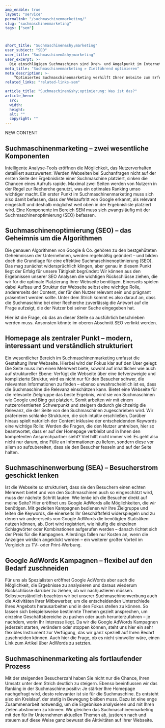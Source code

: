 ```yaml
---
amp_enable: true
layout: "service"
permalink: "/suchmaschinenmarketing/"
slug: "suchmaschinenmarketing"
tags: ["sem"]



short_title: "Suchmaschinen&shy;marketing"
user_subject: "SEO"
user_title: "Suchmaschinen&shy;marketing"
user_excerpt: >-
  Die einschlägigen Suchmaschinen sind Dreh- und Angelpunkt im Internet – allen voran Google, mit einem aktuellen Marktanteil (November 2018) von mehr als 94,9 Prozent dominiert der Anbieter den Markt. So ist es nur sinnvoll, sich mit der Arbeitsweise der Suchmaschine auseinanderzusetzen: Nur das Online-Angebot, das auch gefunden wird, kann letztendlich Erfolg bringen.
meta_title: "Suchmaschinenmarketing » Zielführend optimieren"
meta_description: >-
    "Optimiertes Suchmaschinenmarketing verhilft Ihrer Website zum Erfolg ► qmedia betreut zielgerichtet, individuell und marktorientiert - Jetzt informieren!"
related_links: "related-links-sem"

article_title: "Suchmaschinen&shy;optimierung: Was ist das?"
article_hero:
  src: 
  width: 
  height: 
  alt: ""
  copyright: ""
---
```

NEW CONTENT 

## Suchmaschinenmarketing – zwei wesentliche Komponenten
Intelligente Analyse-Tools eröffnen die Möglichkeit, das Nutzerverhalten detailliert auszuwerten: Werden Webseiten bei Suchanfragen nicht auf der ersten Seite der Ergebnisliste einer Suchmaschine platziert, sinken die Chancen eines Aufrufs rapide. Maximal zwei Seiten werden von Nutzern in der Regel zur Recherche genutzt, was ein optimales Ranking umso wichtiger macht. Ein erster Punkt im Suchmaschinenmarketing muss sich also damit befassen, dass der Webauftritt von Google erkannt, als relevant eingestuft und deshalb möglichst weit oben in der Ergebnisliste platziert wird. Eine Komponente im Bereich SEM muss sich zwangsläufig mit der Suchmaschinenoptimierung (SEO) befassen.

## Suchmaschinenoptimierung (SEO) – das Geheimnis um die Algorithmen
Die genauen Algorithmen von Google & Co. gehören zu den bestgehüteten Geheimnissen der Unternehmen, werden regelmäßig geändert – und bilden doch die Grundlage für eine effektive Suchmaschinenoptimierung (SEO). Das mag zunächst widersprüchlich klingen, aber genau in diesem Punkt liegt der Erfolg für unsere Tätigkeit begründet: Wir können aus den Ergebnissen unserer SEO Analysen die wichtigen Rückschlüsse ziehen, die wir für die optimale Platzierung Ihrer Webseite benötigen. Einerseits spielen dabei Aufbau und Struktur der Webseite selbst eine wichtige Rolle, andererseits der Content, der für den Nutzer relevant sein und prägnant präsentiert werden sollte. Unter dem Strich kommt es also darauf an, dass die Suchmaschine bei einer Recherche zuverlässig die Antwort auf die Frage aufzeigt, die der Nutzer bei seiner Suche eingegeben hat.

Hier ist die Frage, ob das an dieser Stelle so ausführlich beschrieben werden muss. Ansonsten könnte im oberen Abschnitt SEO verlinkt werden. 

## Homepage als zentraler Punkt – modern, interessant und verständlich strukturiert
Ein wesentlicher Bereich im Suchmaschinenmarketing umfasst die Gestaltung Ihrer Webseite. Hierbei wird der Fokus klar auf den User gelegt: Die Seite muss ihm einen Mehrwert biete, sowohl auf inhaltlicher wie auch auf struktureller Ebene: Verfügt die Webseite über eine tiefverzweigte und komplizierte Struktur, wird es nicht nur für den Besucher schwer, die relevanten Informationen zu finden – ebenso unwahrscheinlich ist es, dass die Suchmaschine die Relevanz einschätzen kann. Bietet eine Webseite für die relevante Zielgruppe das beste Ergebnis, wird sie von Suchmaschinen wie Google und Bing gut platziert. 
Somit arbeiten wir mit einem nutzerorientierten Schwerpunkt und steigern dadurch gleichzeitig die Relevanz, die der Seite von den Suchmaschinen zugeschrieben wird. Wir präferieren schlanke Strukturen, die sich intuitiv erschließen. Darüber hinaus spielt natürlich der Content inklusive der entscheidenden Keywords eine wichtige Rolle: Werden die Fragen, die den Nutzer umtreiben, hier so beantwortet, dass er auf der Homepage verbleibt und in Ihnen den kompetenten Ansprechpartner sieht? Viel hilft nicht immer viel: Es geht also nicht nur darum, eine Fülle an Informationen zu liefern, sondern diese vor allem so aufzubereiten, dass sie den Besucher fesseln und auf der Seite halten.

## Suchmaschinenwerbung (SEA) – Besucherstrom geschickt lenken
Ist die Webseite so strukturiert, dass sie den Besuchern einen echten Mehrwert bietet und von den Suchmaschinen auch so eingeschätzt wird, muss der nächste Schritt lauten: Wie lenke ich die Besucher direkt auf meine Seite? Hier eröffnet uns Google AdWords alle Möglichkeiten, die wir benötigen. Mit gezielten Kampagnen bedienen wir Ihre Zielgruppe und leiten die Keywords, die einerseits Ihr Geschäftsfeld widerspiegeln und zu denen wir andererseits von Google AdWords die benötigten Statistiken nutzen können, ab. Dort wird registriert, wie häufig die einzelnen Schlagwörter oder Kombinationen aufgerufen werden – danach richtet sich der Preis für die Kampagnen. Allerdings fallen nur Kosten an, wenn die Anzeigen wirklich angeklickt werden – ein weiterer großer Vorteil im Vergleich zu TV- oder Print-Werbung.

## Google AdWords Kampagnen – flexibel auf den Bedarf zuschneiden
Für uns als Spezialisten eröffnet Google AdWords aber auch die Möglichkeit, die Ergebnisse zu analysieren und daraus wiederum Rückschlüsse darüber zu ziehen, ob wir nachjustieren müssen. Selbstverständlich beachten wir bei unserer Suchmaschinenwerbung auch die Aktivitäten Ihrer Mitbewerber, um die entscheidenden Unterschiede Ihres Angebots herausarbeiten und in den Fokus stellen zu können. So lassen sich beispielsweise bestimmte Themen gezielt ansprechen, um einzelne Geschäftsbereiche zu pushen oder auch herunterzufahren – je nachdem, worin Ihr Interesse liegt. Da wir die Google AdWords Kampagnen jederzeit starten, verändern oder stoppen können, steht uns hier ein sehr flexibles Instrument zur Verfügung, das wir ganz speziell auf Ihren Bedarf zuschneiden können.
Auch hier die Frage, ob es nicht sinnvoller wäre, einen Link zum Artikel über AdWords zu setzten. 

## Suchmaschinenmarketing als fortlaufender Prozess
Mit der steigenden Besucherzahl haben Sie nicht nur die Chance, Ihren Umsatz unter dem Strich deutlich zu steigern. Ebenso beeinflussen wir das Ranking in der Suchmaschine positiv: Je stärker Ihre Homepage nachgefragt wird, desto relevanter ist sie für die Suchmaschine. Es entsteht also ein Kreislauf, der stetig in Bewegung bleiben muss. Dazu ist eine enge Zusammenarbeit notwendig, um die Ergebnisse analysieren und mit Ihren Zielen abstimmen zu können. Wir gleichen das Suchmaschinenmarketing mit den für Ihr Unternehmen aktuellen Themen ab, justieren nach und steuern auf diese Weise ganz bewusst die Aktivitäten auf Ihrer Webseite. 

